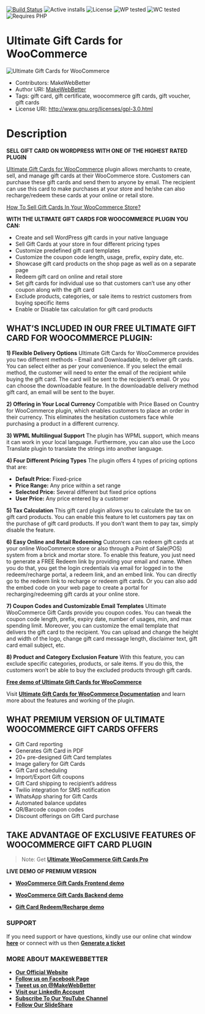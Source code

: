 [![Build Status](https://img.shields.io/travis/twbs/bootstrap/v4-dev.svg)](https://travis-ci.org/twbs/bootstrap) ![Active installs](https://img.shields.io/badge/Active-2000%2B-brightgreen) ![License](https://img.shields.io/badge/License-GPLv3%20or%20later-yellowgreen) ![WP tested](https://img.shields.io/badge/WP%20tested-5.7-brightgreen) ![WC tested](https://img.shields.io/badge/WC%20tested-5.2-brightgreen) ![Requires PHP](https://img.shields.io/badge/Requires%20PHP-5.6-blue)
# Ultimate Gift Cards for WooCommerce
![Ultimate Gift Cards for WooCommerce](https://ps.w.org/woo-gift-cards-lite/assets/banner-772x250.png)
* Contributors: MakeWebBetter
* Author URI: [MakeWebBetter](https://makewebbetter.com/?utm_source=MWB-giftcard-git&utm_medium=MWB-git-page&utm_campaign=MWB-giftcard-git)
* Tags: gift card, gift certificate, woocommerce gift cards, gift voucher, gift cards
* License URI: http://www.gnu.org/licenses/gpl-3.0.html

# Description

**SELL GIFT CARD ON WORDPRESS WITH ONE OF THE HIGHEST RATED PLUGIN**

[Ultimate Gift Cards for WooCommerce](https://wordpress.org/plugins/woo-gift-cards-lite/) plugin allows merchants to create, sell, and manage gift cards at their WooCommerce store. Customers can purchase these gift cards and send them to anyone by email. The recipient can use this card to make purchases at your store and he/she can also recharge/redeem these cards at your online or retail store.

[How To Sell Gift Cards In Your WooCommerce Store?](https://www.youtube.com/watch?v=YgPLO8HDGtc)

**WITH THE ULTIMATE GIFT CARDS FOR WOOCOMMERCE PLUGIN YOU CAN:**

* Create and sell WordPress gift cards in your native language
* Sell Gift Cards at your store in four different pricing types
* Customize predefined gift card templates
* Customize the coupon code length, usage, prefix, expiry date, etc.
* Showcase gift card products on the shop page as well as on a separate page
* Redeem gift card on online and retail store
* Set gift cards for individual use so that customers can’t use any other coupon along with the gift card
* Exclude products, categories, or sale items to restrict customers from buying specific items
* Enable or Disable tax calculation for gift card products


## WHAT’S INCLUDED IN OUR FREE ULTIMATE GIFT CARD FOR WOOCOMMERCE PLUGIN: 

**1) Flexible Delivery Options**
Ultimate Gift Cards for WooCommerce provides you two different methods - Email and Downloadable, to deliver gift cards. You can select either as per your convenience. If you select the email method, the customer will need to enter the email of the recipient while buying the gift card. The card will be sent to the recipient’s email. Or you can choose the downloadable feature. In the downloadable delivery method gift card, an email will be sent to the buyer. 

**2) Offering in Your Local Currency**
Compatible with Price Based on Country for WooCommerce plugin, which enables customers to place an order in their currency. This eliminates the hesitation customers face while purchasing a product in a different currency.

**3) WPML Multilingual Support**
The plugin has WPML support, which means it can work in your local language. Furthermore, you can also use the Loco Translate plugin to translate the strings into another language.

**4) Four Different Pricing Types**
The plugin offers 4 types of pricing options that are:

*  **Default Price:** Fixed-price
*  **Price Range:** Any price within a set range
*  **Selected Price:** Several different but fixed price options
*  **User Price:** Any price entered by a customer

**5) Tax Calculation**
This gift card plugin allows you to calculate the tax on gift card products. You can enable this feature to let customers pay tax on the purchase of gift card products. If you don’t want them to pay tax, simply disable the feature.

**6) Easy Online and Retail Redeeming**
Customers can redeem gift cards at your online WooCommerce store or also through a Point of Sale(POS) system from a brick and mortar store. To enable this feature, you just need to generate a FREE Redeem link by providing your email and name. When you do that, you get the login credentials via email for logged in to the redeem/recharge portal, a redeem link, and an embed link. You can directly go to the redeem link to recharge or redeem gift cards. Or you can also add the embed code on your web page to create a portal for recharging/redeeming gift cards at your online store.

**7) Coupon Codes and Customizable Email Templates**
Ultimate WooCommerce Gift Cards provide you coupon codes. You can tweak the coupon code length, prefix, expiry date, number of usages, min, and max spending limit. Moreover, you can customize the email template that delivers the gift card to the recipient. You can upload and change the height and width of the logo, change gift card message length, disclaimer text, gift card email subject, etc.

**8) Product and Category Exclusion Feature**
With this feature, you can exclude specific categories, products, or sale items. If you do this, the customers won’t be able to buy the excluded products through gift cards.

[**Free demo of Ultimate Gift Cards for WooCommerce**](https://demo.makewebbetter.com/ultimate-woocommerce-giftcard-lite/product/makewebbetter-gift-card/?utm_source=MWB-giftcard-git&utm_medium=MWB-git-page&utm_campaign=MWB-giftcard-git)

Visit [**Ultimate Gift Cards for WooCommerce Documentation**](https://docs.makewebbetter.com/woocommerce-gift-cards-lite/?utm_source=MWB-giftcard-git&utm_medium=MWB-git-page&utm_campaign=MWB-giftcard-git) and learn more about the features and working of the plugin.

## WHAT PREMIUM VERSION OF ULTIMATE WOOCOMMERCE GIFT CARDS OFFERS 

* Gift Card reporting
* Generates Gift Card in PDF
* 20+ pre-designed Gift Card templates
* Image gallery for Gift Cards
* Gift Card scheduling
* Import/Export Gift coupons
* Gift Card shipping to recipient’s address
* Twilio integration for SMS notification
* WhatsApp sharing for Gift Cards
* Automated balance updates
* QR/Barcode coupon codes
* Discount offerings on Gift Card purchase


## TAKE ADVANTAGE OF EXCLUSIVE FEATURES OF WOOCOMMERCE GIFT CARD PLUGIN 

> Note:  Get [**Ultimate WooCommerce Gift Cards Pro**](https://makewebbetter.com/product/giftware-woocommerce-gift-cards/?utm_source=MWB-giftcard-git&utm_medium=MWB-git-page&utm_campaign=MWB-giftcard-git)

**LIVE DEMO OF PREMIUM VERSION** 

* [ **WooCommerce Gift Cards Frontend demo**](https://demo.makewebbetter.com/giftware-woocommerce-gift-cards/?utm_source=MWB-giftcard-git&utm_medium=MWB-git-page&utm_campaign=MWB-giftcard-git)

* [ **WooCommerce Gift Cards Backend demo**](https://demo.makewebbetter.com/giftware-woocommerce-gift-cards/request-for-personal-demo/?utm_source=MWB-giftcard-git&utm_medium=MWB-git-page&utm_campaign=MWB-giftcard-git)

* [ **Gift Card Redeem/Recharge demo**](https://demo.makewebbetter.com/giftware-woocommerce-gift-cards/redeem-recharge-gift-card-vouchers/?utm_source=MWB-giftcard-git&utm_medium=MWB-git-page&utm_campaign=MWB-giftcard-git)

### **SUPPORT**

If you need support or have questions, kindly use our online chat window [**here**](https://makewebbetter.com/?utm_source=MWB-giftcard-git&utm_medium=MWB-git-page&utm_campaign=MWB-giftcard-git) or connect with us then [**Generate a ticket**](https://makewebbetter.com/submit-query/?utm_source=MWB-giftcard-git&utm_medium=MWB-git-page&utm_campaign=MWB-giftcard-git)


### **MORE ABOUT MAKEWEBBETTER**

- [**Our Official Website**](https://makewebbetter.com/?utm_source=MWB-giftcard-git&utm_medium=MWB-git-page&utm_campaign=MWB-giftcard-git)
- [**Follow us on Facebook Page**](https://www.facebook.com/makewebbetter)
- [**Tweet us on @MakeWebBetter**](https://twitter.com/makewebbetter)
- [**Visit our LinkedIn Account**](https://www.linkedin.com/company/makewebbetter)
- [**Subscribe To Our YouTube Channel**](https://www.youtube.com/channel/UC7nYNf0JETOwW3GOD_EW2Ag)
- [**Follow Our SlideShare**](https://www.slideshare.net/MakeWebBetter)




